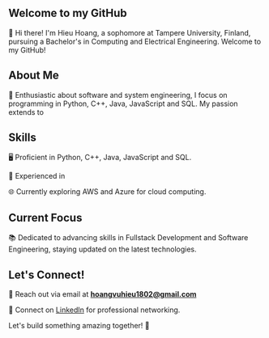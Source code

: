 ## Welcome to my GitHub
👋 Hi there! I'm Hieu Hoang, a sophomore at Tampere University, Finland, pursuing a Bachelor's in Computing and Electrical Engineering. Welcome to my GitHub!

## About Me
🚀 Enthusiastic about software and system engineering, I focus on programming in Python, C++, Java, JavaScript and SQL. My passion extends to 

## Skills
🖥️ Proficient in Python, C++, Java, JavaScript and SQL.

💽 Experienced in 

🌐 Currently exploring AWS and Azure for cloud computing.

## Current Focus
📚 Dedicated to advancing skills in Fullstack Development and Software Engineering, staying updated on the latest technologies.

## Let's Connect!
📧 Reach out via email at <b>hoangvuhieu1802@gmail.com</b>

🔗 Connect on [LinkedIn](www.linkedin.com/in/hieuhoang018) for professional networking.

Let's build something amazing together! 🚀
